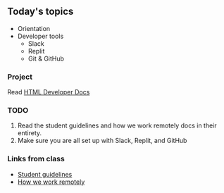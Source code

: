 ## Today's topics

- Orientation
- Developer tools
  - Slack
  - Replit
  - Git & GitHub

### Project

Read [HTML Developer Docs](https://developer.mozilla.org/en-US/docs/Learn/HTML/Introduction_to_HTML/Getting_started)

### TODO

1. Read the student guidelines and how we work remotely docs in their entirety.
2. Make sure you are all set up with Slack, Replit, and GitHub


### Links from class

* [Student guidelines](https://docs.google.com/document/d/1ghhR4JqGtpLYkSov2KRNSFVFagvV1UvVXuqYbhibjLc/edit?usp=sharing)
* [How we work remotely](https://docs.google.com/document/d/1HNgWzd3VtPRpz6CXtqGoTeVyzN113Hylv9nnZBnfVwc/edit?usp=sharing)
